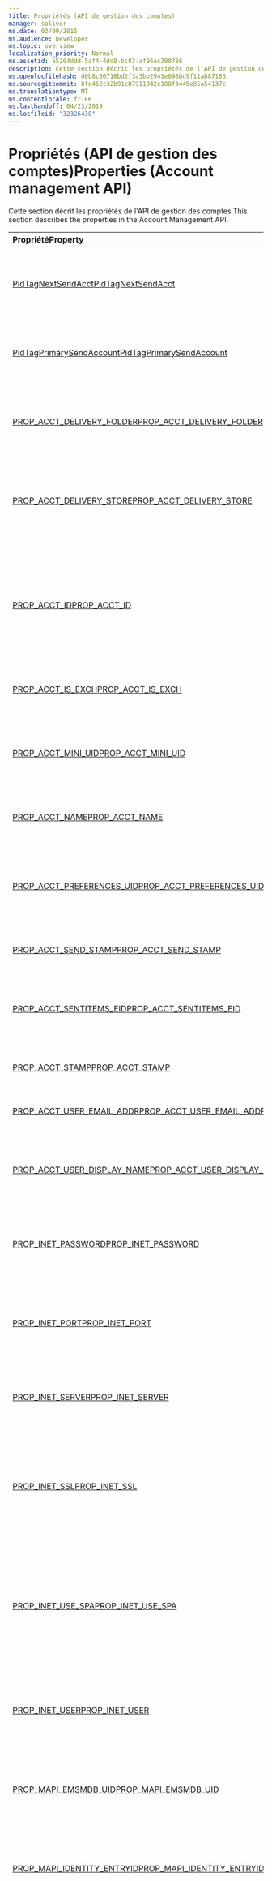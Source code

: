 ```yaml
---
title: Propriétés (API de gestion des comptes)
manager: soliver
ms.date: 03/09/2015
ms.audience: Developer
ms.topic: overview
localization_priority: Normal
ms.assetid: a5204ddd-5af4-4dd8-bc83-af96ac390786
description: Cette section décrit les propriétés de l'API de gestion des comptes.
ms.openlocfilehash: d0b8c06716bd2f3a3bb2941e098bd9f11ab87183
ms.sourcegitcommit: 8fe462c32b91c87911942c188f3445e85a54137c
ms.translationtype: MT
ms.contentlocale: fr-FR
ms.lasthandoff: 04/23/2019
ms.locfileid: "32326438"
---
```

# <a name="properties-account-management-api"></a><span data-ttu-id="65ea1-103">Propriétés (API de gestion des comptes)</span><span class="sxs-lookup"><span data-stu-id="65ea1-103">Properties (Account management API)</span></span>

<span data-ttu-id="65ea1-104">Cette section décrit les propriétés de l'API de gestion des comptes.</span><span class="sxs-lookup"><span data-stu-id="65ea1-104">This section describes the properties in the Account Management API.</span></span>
  
|<span data-ttu-id="65ea1-105">**Propriété**</span><span class="sxs-lookup"><span data-stu-id="65ea1-105">**Property**</span></span>|<span data-ttu-id="65ea1-106">**Description**</span><span class="sxs-lookup"><span data-stu-id="65ea1-106">**Description**</span></span>|
|:-----|:-----|
|[<span data-ttu-id="65ea1-107">PidTagNextSendAcct</span><span class="sxs-lookup"><span data-stu-id="65ea1-107">PidTagNextSendAcct</span></span>](pidtagnextsendacct.md) <br/> |<span data-ttu-id="65ea1-108">Il s'agit du cachet de compte secondaire «envoyer» pour le message.</span><span class="sxs-lookup"><span data-stu-id="65ea1-108">This is the secondary account "send" stamp for the message.</span></span>  <br/> |
|[<span data-ttu-id="65ea1-109">PidTagPrimarySendAccount</span><span class="sxs-lookup"><span data-stu-id="65ea1-109">PidTagPrimarySendAccount</span></span>](pidtagprimarysendaccount.md) <br/> |<span data-ttu-id="65ea1-110">Il s'agit du cachet principal «envoyer» pour un message.</span><span class="sxs-lookup"><span data-stu-id="65ea1-110">This is the primary account "send" stamp for a message.</span></span>  <br/> |
|[<span data-ttu-id="65ea1-111">PROP_ACCT_DELIVERY_FOLDER</span><span class="sxs-lookup"><span data-stu-id="65ea1-111">PROP_ACCT_DELIVERY_FOLDER</span></span>](prop_acct_delivery_folder.md) <br/> |<span data-ttu-id="65ea1-112">Représente l'ID d'entrée du dossier de remise par défaut pour le compte.</span><span class="sxs-lookup"><span data-stu-id="65ea1-112">Represents the Entry ID of the default delivery folder for the account.</span></span>  <br/> |
|[<span data-ttu-id="65ea1-113">PROP_ACCT_DELIVERY_STORE</span><span class="sxs-lookup"><span data-stu-id="65ea1-113">PROP_ACCT_DELIVERY_STORE</span></span>](prop_acct_delivery_store.md) <br/> |<span data-ttu-id="65ea1-114">Représente l'ID d'entrée de la Banque de remise par défaut pour le compte.</span><span class="sxs-lookup"><span data-stu-id="65ea1-114">Represents the Entry ID of the default delivery store for the account.</span></span>  <br/> |
|[<span data-ttu-id="65ea1-115">PROP_ACCT_ID</span><span class="sxs-lookup"><span data-stu-id="65ea1-115">PROP_ACCT_ID</span></span>](prop_acct_id.md) <br/> |<span data-ttu-id="65ea1-116">Renvoie un identificateur qui identifie de manière unique un compte dans le profil dans lequel le compte est créé.</span><span class="sxs-lookup"><span data-stu-id="65ea1-116">Returns an identifier that uniquely identifies an account within the profile in which the account is created.</span></span>  <br/> |
|[<span data-ttu-id="65ea1-117">PROP_ACCT_IS_EXCH</span><span class="sxs-lookup"><span data-stu-id="65ea1-117">PROP_ACCT_IS_EXCH</span></span>](prop_acct_is_exch.md) <br/> |<span data-ttu-id="65ea1-118">True si le compte est un compte Exchange.</span><span class="sxs-lookup"><span data-stu-id="65ea1-118">True if the account is an Exchange account.</span></span>  <br/> |
|[<span data-ttu-id="65ea1-119">PROP_ACCT_MINI_UID</span><span class="sxs-lookup"><span data-stu-id="65ea1-119">PROP_ACCT_MINI_UID</span></span>](prop_acct_mini_uid.md) <br/> |<span data-ttu-id="65ea1-120">Renvoie un identificateur de compte qui est unique dans les profils Outlook.</span><span class="sxs-lookup"><span data-stu-id="65ea1-120">Returns an account identifier that is unique across Outlook profiles.</span></span>  <br/> |
|[<span data-ttu-id="65ea1-121">PROP_ACCT_NAME</span><span class="sxs-lookup"><span data-stu-id="65ea1-121">PROP_ACCT_NAME</span></span>](prop_acct_name.md) <br/> |<span data-ttu-id="65ea1-122">Cette propriété renvoie ou définit le nom du compte.</span><span class="sxs-lookup"><span data-stu-id="65ea1-122">Returns or sets the account name.</span></span>  <br/> |
|[<span data-ttu-id="65ea1-123">PROP_ACCT_PREFERENCES_UID</span><span class="sxs-lookup"><span data-stu-id="65ea1-123">PROP_ACCT_PREFERENCES_UID</span></span>](prop_acct_preferences_uid.md) <br/> |<span data-ttu-id="65ea1-124">Extrait l'identificateur unique (UID) de la section profil qui stocke les préférences de compte.</span><span class="sxs-lookup"><span data-stu-id="65ea1-124">Retrieves the unique identifier (UID) for the profile section that stores the account preferences.</span></span>  <br/> |
|[<span data-ttu-id="65ea1-125">PROP_ACCT_SEND_STAMP</span><span class="sxs-lookup"><span data-stu-id="65ea1-125">PROP_ACCT_SEND_STAMP</span></span>](prop_acct_send_stamp.md) <br/> |<span data-ttu-id="65ea1-126">Renvoie le cachet «envoyer».</span><span class="sxs-lookup"><span data-stu-id="65ea1-126">Returns the account "send" stamp.</span></span>  <br/> |
|[<span data-ttu-id="65ea1-127">PROP_ACCT_SENTITEMS_EID</span><span class="sxs-lookup"><span data-stu-id="65ea1-127">PROP_ACCT_SENTITEMS_EID</span></span>](prop_acct_sentitems_eid.md) <br/> |<span data-ttu-id="65ea1-128">Représente l'ID d'entrée du dossier par défaut pour les éléments envoyés pour le compte.</span><span class="sxs-lookup"><span data-stu-id="65ea1-128">Represents the Entry ID of the default folder for sent items for the account.</span></span>  <br/> |
|[<span data-ttu-id="65ea1-129">PROP_ACCT_STAMP</span><span class="sxs-lookup"><span data-stu-id="65ea1-129">PROP_ACCT_STAMP</span></span>](prop_acct_stamp.md) <br/> |<span data-ttu-id="65ea1-130">Renvoie le cachet de compte.</span><span class="sxs-lookup"><span data-stu-id="65ea1-130">Returns the account stamp.</span></span>  <br/> |
|[<span data-ttu-id="65ea1-131">PROP_ACCT_USER_EMAIL_ADDR</span><span class="sxs-lookup"><span data-stu-id="65ea1-131">PROP_ACCT_USER_EMAIL_ADDR</span></span>](prop_acct_user_email_addr.md) <br/> |<span data-ttu-id="65ea1-132">Spécifie l'adresse de messagerie du compte.</span><span class="sxs-lookup"><span data-stu-id="65ea1-132">Specifies the email address for the account.</span></span>  <br/> |
|[<span data-ttu-id="65ea1-133">PROP_ACCT_USER_DISPLAY_NAME</span><span class="sxs-lookup"><span data-stu-id="65ea1-133">PROP_ACCT_USER_DISPLAY_NAME</span></span>](prop_acct_user_display_name.md) <br/> |<span data-ttu-id="65ea1-134">Cette propriété renvoie ou définit le nom d'affichage de l'utilisateur.</span><span class="sxs-lookup"><span data-stu-id="65ea1-134">Returns or sets the user display name.</span></span>  <br/> |
|[<span data-ttu-id="65ea1-135">PROP_INET_PASSWORD</span><span class="sxs-lookup"><span data-stu-id="65ea1-135">PROP_INET_PASSWORD</span></span>](prop_inet_password.md) <br/> |<span data-ttu-id="65ea1-136">Représente le mot de passe de l'utilisateur pour une boîte aux lettres Internet générale.</span><span class="sxs-lookup"><span data-stu-id="65ea1-136">Represents the user password for a general Internet mailbox.</span></span>  <br/> |
|[<span data-ttu-id="65ea1-137">PROP_INET_PORT</span><span class="sxs-lookup"><span data-stu-id="65ea1-137">PROP_INET_PORT</span></span>](prop_inet_port.md) <br/> |<span data-ttu-id="65ea1-138">Représente le numéro de port pour une boîte aux lettres Internet générale.</span><span class="sxs-lookup"><span data-stu-id="65ea1-138">Represents the port number for a general Internet mailbox.</span></span>  <br/> |
|[<span data-ttu-id="65ea1-139">PROP_INET_SERVER</span><span class="sxs-lookup"><span data-stu-id="65ea1-139">PROP_INET_SERVER</span></span>](prop_inet_server.md) <br/> |<span data-ttu-id="65ea1-140">Représente le nom de serveur d'une boîte aux lettres Internet générale.</span><span class="sxs-lookup"><span data-stu-id="65ea1-140">Represents the server name of a general Internet mailbox.</span></span>  <br/> |
|[<span data-ttu-id="65ea1-141">PROP_INET_SSL</span><span class="sxs-lookup"><span data-stu-id="65ea1-141">PROP_INET_SSL</span></span>](prop_inet_ssl.md) <br/> |<span data-ttu-id="65ea1-142">Indique si le protocole SSL (Secure Socket Layer) doit être utilisé pour une boîte aux lettres Internet générale.</span><span class="sxs-lookup"><span data-stu-id="65ea1-142">Specifies whether Secure Socket Layer (SSL) should be used for a general Internet mailbox.</span></span>  <br/> |
|[<span data-ttu-id="65ea1-143">PROP_INET_USE_SPA</span><span class="sxs-lookup"><span data-stu-id="65ea1-143">PROP_INET_USE_SPA</span></span>](prop_inet_use_spa.md) <br/> |<span data-ttu-id="65ea1-144">Indique si l'authentification par mot de passe sécurisé doit être utilisée pour une boîte aux lettres Internet générale.</span><span class="sxs-lookup"><span data-stu-id="65ea1-144">Specifies whether Secure Password Authentication (SPA) should be used for a general Internet mailbox.</span></span>  <br/> |
|[<span data-ttu-id="65ea1-145">PROP_INET_USER</span><span class="sxs-lookup"><span data-stu-id="65ea1-145">PROP_INET_USER</span></span>](prop_inet_user.md) <br/> |<span data-ttu-id="65ea1-146">Représente le nom d'utilisateur d'une boîte aux lettres Internet générale.</span><span class="sxs-lookup"><span data-stu-id="65ea1-146">Represents the user name for a general Internet mailbox.</span></span>  <br/> |
|[<span data-ttu-id="65ea1-147">PROP_MAPI_EMSMDB_UID</span><span class="sxs-lookup"><span data-stu-id="65ea1-147">PROP_MAPI_EMSMDB_UID</span></span>](prop_mapi_emsmdb_uid.md) <br/> |<span data-ttu-id="65ea1-148">Représente une structure [ACCT_BIN](acct_bin.md) qui contient l'UID d'un compte Exchange.</span><span class="sxs-lookup"><span data-stu-id="65ea1-148">Represents an [ACCT_BIN](acct_bin.md) structure that contains the UID of an Exchange account.</span></span>  <br/> |
|[<span data-ttu-id="65ea1-149">PROP_MAPI_IDENTITY_ENTRYID</span><span class="sxs-lookup"><span data-stu-id="65ea1-149">PROP_MAPI_IDENTITY_ENTRYID</span></span>](prop_mapi_identity_entryid.md) <br/> |<span data-ttu-id="65ea1-150">Récupère ou définit l'ID d'entrée de carnet d'adresses pour le compte.</span><span class="sxs-lookup"><span data-stu-id="65ea1-150">Retrieves or sets the address book entry ID for the account.</span></span>  <br/> |
|[<span data-ttu-id="65ea1-151">PROP_MAPI_TRANSPORT_FLAGS</span><span class="sxs-lookup"><span data-stu-id="65ea1-151">PROP_MAPI_TRANSPORT_FLAGS</span></span>](prop_mapi_transport_flags.md) <br/> |<span data-ttu-id="65ea1-152">Représente les paramètres de transport qu'Outlook utilise pour déterminer les tâches de synchronisation nécessaires et pour désactiver les éléments d'interface utilisateur non pris en charge par le compte.</span><span class="sxs-lookup"><span data-stu-id="65ea1-152">Represents transport settings that Outlook uses to determine the necessary synchronization tasks and to disable the user interface (UI) elements that the account does not support.</span></span>  <br/> |
|[<span data-ttu-id="65ea1-153">PROP_POP_LEAVE_ON_SERVER</span><span class="sxs-lookup"><span data-stu-id="65ea1-153">PROP_POP_LEAVE_ON_SERVER</span></span>](prop_pop_leave_on_server.md) <br/> |<span data-ttu-id="65ea1-154">Spécifie la conservation d'une copie d'un message sur le serveur pour un compte POP.</span><span class="sxs-lookup"><span data-stu-id="65ea1-154">Specifies leaving a copy of a message on the server for a POP account.</span></span>  <br/> |
|[<span data-ttu-id="65ea1-155">PROP_SMTP_AUTH_METHOD</span><span class="sxs-lookup"><span data-stu-id="65ea1-155">PROP_SMTP_AUTH_METHOD</span></span>](prop_smtp_auth_method.md) <br/> |<span data-ttu-id="65ea1-156">Spécifie la méthode d'authentification à utiliser pour le compte SMTP.</span><span class="sxs-lookup"><span data-stu-id="65ea1-156">Specifies the authentication method to use for the SMTP account.</span></span>  <br/> |
|[<span data-ttu-id="65ea1-157">PROP_SMTP_PASSWORD</span><span class="sxs-lookup"><span data-stu-id="65ea1-157">PROP_SMTP_PASSWORD</span></span>](prop_smtp_password.md) <br/> |<span data-ttu-id="65ea1-158">Représente le mot de passe du compte SMTP.</span><span class="sxs-lookup"><span data-stu-id="65ea1-158">Represents the password of the SMTP account.</span></span>  <br/> |
|[<span data-ttu-id="65ea1-159">PROP_SMTP_PORT</span><span class="sxs-lookup"><span data-stu-id="65ea1-159">PROP_SMTP_PORT</span></span>](prop_smtp_port.md) <br/> |<span data-ttu-id="65ea1-160">Représente le numéro de port du compte SMTP.</span><span class="sxs-lookup"><span data-stu-id="65ea1-160">Represents the port number of the SMTP account.</span></span>  <br/> |
|[<span data-ttu-id="65ea1-161">PROP_SMTP_SECURE_CONNECTION</span><span class="sxs-lookup"><span data-stu-id="65ea1-161">PROP_SMTP_SECURE_CONNECTION</span></span>](prop_smtp_secure_connection.md) <br/> |<span data-ttu-id="65ea1-162">Spécifie le type de connexion chiffrée à utiliser pour un compte SMTP.</span><span class="sxs-lookup"><span data-stu-id="65ea1-162">Specifies the type of encrypted connection to use for an SMTP account.</span></span>  <br/> |
|[<span data-ttu-id="65ea1-163">PROP_SMTP_SERVER</span><span class="sxs-lookup"><span data-stu-id="65ea1-163">PROP_SMTP_SERVER</span></span>](prop_smtp_server.md) <br/> |<span data-ttu-id="65ea1-164">Représente le nom du serveur SMTP.</span><span class="sxs-lookup"><span data-stu-id="65ea1-164">Represents the server name of the SMTP account.</span></span>  <br/> |
|[<span data-ttu-id="65ea1-165">PROP_SMTP_SSL</span><span class="sxs-lookup"><span data-stu-id="65ea1-165">PROP_SMTP_SSL</span></span>](prop_smtp_ssl.md) <br/> |<span data-ttu-id="65ea1-166">Indique s'il faut utiliser le protocole SSL (Secure Socket Layer) pour le compte SMTP.</span><span class="sxs-lookup"><span data-stu-id="65ea1-166">Specifies whether to use Secure Socket Layer (SSL) protocol for the SMTP account.</span></span>  <br/> |
|[<span data-ttu-id="65ea1-167">PROP_SMTP_USE_AUTH</span><span class="sxs-lookup"><span data-stu-id="65ea1-167">PROP_SMTP_USE_AUTH</span></span>](prop_smtp_use_auth.md) <br/> |<span data-ttu-id="65ea1-168">Indique s'il faut utiliser l'authentification pour le compte SMTP.</span><span class="sxs-lookup"><span data-stu-id="65ea1-168">Specifies whether to use authentication for the SMTP account.</span></span>  <br/> |
|[<span data-ttu-id="65ea1-169">PROP_SMTP_USE_SPA</span><span class="sxs-lookup"><span data-stu-id="65ea1-169">PROP_SMTP_USE_SPA</span></span>](prop_smtp_use_spa.md) <br/> |<span data-ttu-id="65ea1-170">Indique s'il faut utiliser l'authentification par mot de passe sécurisé (SPA) pour le compte SMTP.</span><span class="sxs-lookup"><span data-stu-id="65ea1-170">Specifies whether to use Secure Password Authentication (SPA) for the SMTP account.</span></span>  <br/> |
|[<span data-ttu-id="65ea1-171">PROP_SMTP_USER</span><span class="sxs-lookup"><span data-stu-id="65ea1-171">PROP_SMTP_USER</span></span>](prop_smtp_user.md) <br/> |<span data-ttu-id="65ea1-172">Représente le nom d'utilisateur du compte SMTP.</span><span class="sxs-lookup"><span data-stu-id="65ea1-172">Represents the user name for the SMTP account.</span></span>  <br/> |
   

